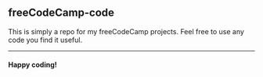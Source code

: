 ## freeCodeCamp-code

This is simply a repo for my freeCodeCamp projects. Feel free to use any code you find it useful.

---

#### Happy coding!
